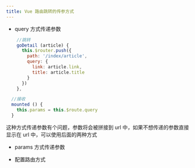 ```yaml
---
title: Vue 路由跳转的传参方式
---
```


- query 方式传递参数
```javascript
	//跳转
    goDetail (article) {
      this.$router.push({
        path: '/index/article',
        query: {
          link: article.link,
          title: article.title
        }
      })
    },
```

```javascript
  //接收
  mounted () {
    this.params = this.$route.query
  }
```
这种方式传递参数有个问题，参数将会被拼接到 url 中，如果不想传递的参数直接显示在 url 中，可以使用后面的两种方式

- params 方式传递参数
  
  
  
- 配置路由方式